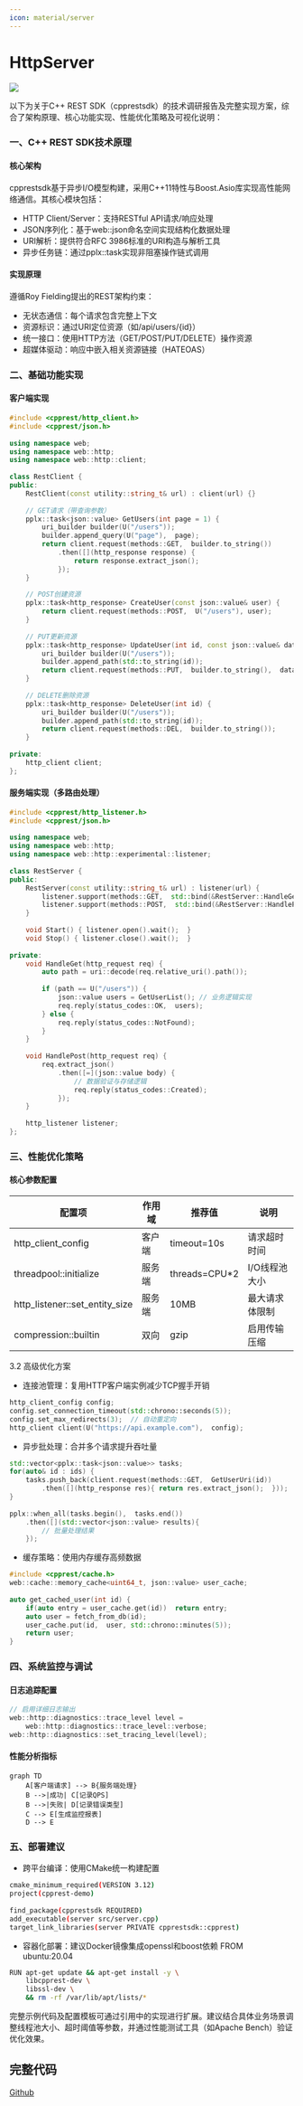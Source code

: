```yaml
---
icon: material/server
---
```


# HttpServer

![](img/cpprestsdk.png)

以下为关于C++ REST SDK（cpprestsdk）的技术调研报告及完整实现方案，综合了架构原理、核心功能实现、性能优化策略及可视化说明：

### 一、C++ REST SDK技术原理
#### 核心架构
cpprestsdk基于异步I/O模型构建，采用C++11特性与Boost.Asio库实现高性能网络通信。其核心模块包括：

* HTTP Client/Server：支持RESTful API请求/响应处理
* JSON序列化：基于web::json命名空间实现结构化数据处理
* URI解析：提供符合RFC 3986标准的URI构造与解析工具
* 异步任务链：通过pplx::task实现非阻塞操作链式调用

#### 实现原理
遵循Roy Fielding提出的REST架构约束：

* 无状态通信：每个请求包含完整上下文
* 资源标识：通过URI定位资源（如/api/users/{id}）
* 统一接口：使用HTTP方法（GET/POST/PUT/DELETE）操作资源
* 超媒体驱动：响应中嵌入相关资源链接（HATEOAS）
### 二、基础功能实现
#### 客户端实现
~~~cpp
#include <cpprest/http_client.h>
#include <cpprest/json.h>
 
using namespace web;
using namespace web::http;
using namespace web::http::client;
 
class RestClient {
public:
    RestClient(const utility::string_t& url) : client(url) {}
 
    // GET请求（带查询参数）
    pplx::task<json::value> GetUsers(int page = 1) {
        uri_builder builder(U("/users"));
        builder.append_query(U("page"),  page);
        return client.request(methods::GET,  builder.to_string()) 
            .then([](http_response response) {
                return response.extract_json(); 
            });
    }
 
    // POST创建资源 
    pplx::task<http_response> CreateUser(const json::value& user) {
        return client.request(methods::POST,  U("/users"), user);
    }
 
    // PUT更新资源 
    pplx::task<http_response> UpdateUser(int id, const json::value& data) {
        uri_builder builder(U("/users"));
        builder.append_path(std::to_string(id)); 
        return client.request(methods::PUT,  builder.to_string(),  data);
    }
 
    // DELETE删除资源 
    pplx::task<http_response> DeleteUser(int id) {
        uri_builder builder(U("/users"));
        builder.append_path(std::to_string(id)); 
        return client.request(methods::DEL,  builder.to_string()); 
    }
 
private:
    http_client client;
};
~~~
#### 服务端实现（多路由处理）
~~~cpp
#include <cpprest/http_listener.h>
#include <cpprest/json.h>
 
using namespace web;
using namespace web::http;
using namespace web::http::experimental::listener;
 
class RestServer {
public:
    RestServer(const utility::string_t& url) : listener(url) {
        listener.support(methods::GET,  std::bind(&RestServer::HandleGet, this, std::placeholders::_1));
        listener.support(methods::POST,  std::bind(&RestServer::HandlePost, this, std::placeholders::_1));
    }
 
    void Start() { listener.open().wait();  }
    void Stop() { listener.close().wait();  }
 
private:
    void HandleGet(http_request req) {
        auto path = uri::decode(req.relative_uri().path()); 
        
        if (path == U("/users")) {
            json::value users = GetUserList(); // 业务逻辑实现 
            req.reply(status_codes::OK,  users);
        } else {
            req.reply(status_codes::NotFound); 
        }
    }
 
    void HandlePost(http_request req) {
        req.extract_json() 
            .then([=](json::value body) {
                // 数据验证与存储逻辑 
                req.reply(status_codes::Created); 
            });
    }
 
    http_listener listener;
};
~~~
### 三、性能优化策略
#### 核心参数配置
|配置项|	作用域|	推荐值|	说明|
|-|-|-|-|
|http_client_config	|客户端	|timeout=10s	|请求超时时间|
|threadpool::initialize	|服务端	|threads=CPU*2	|I/O线程池大小|
|http_listener::set_entity_size	|服务端	|10MB	|最大请求体限制|
|compression::builtin	|双向|	gzip	|启用传输压缩|

3.2 高级优化方案
* 连接池管理：复用HTTP客户端实例减少TCP握手开销
~~~cpp
http_client_config config;
config.set_connection_timeout(std::chrono::seconds(5)); 
config.set_max_redirects(3);  // 自动重定向 
http_client client(U("https://api.example.com"),  config);
~~~
* 异步批处理：合并多个请求提升吞吐量
~~~cpp
std::vector<pplx::task<json::value>> tasks;
for(auto& id : ids) {
    tasks.push_back(client.request(methods::GET,  GetUserUri(id))
        .then([](http_response res){ return res.extract_json();  }));
}
 
pplx::when_all(tasks.begin(),  tasks.end()) 
    .then([](std::vector<json::value> results){
        // 批量处理结果 
    });
~~~
* 缓存策略：使用内存缓存高频数据
~~~cpp
#include <cpprest/cache.h>
web::cache::memory_cache<uint64_t, json::value> user_cache;
 
auto get_cached_user(int id) {
    if(auto entry = user_cache.get(id))  return entry;
    auto user = fetch_from_db(id);
    user_cache.put(id,  user, std::chrono::minutes(5));
    return user;
}
~~~
### 四、系统监控与调试
#### 日志追踪配置
~~~cpp
// 启用详细日志输出 
web::http::diagnostics::trace_level level = 
    web::http::diagnostics::trace_level::verbose;
web::http::diagnostics::set_tracing_level(level);
~~~
#### 性能分析指标
~~~mermaid
graph TD 
    A[客户端请求] --> B{服务端处理}
    B -->|成功| C[记录QPS]
    B -->|失败| D[记录错误类型]
    C --> E[生成监控报表]
    D --> E 
~~~
### 五、部署建议
* 跨平台编译：使用CMake统一构建配置
~~~bash
cmake_minimum_required(VERSION 3.12)
project(cpprest-demo)
 
find_package(cpprestsdk REQUIRED)
add_executable(server src/server.cpp) 
target_link_libraries(server PRIVATE cpprestsdk::cpprest)
~~~
* 容器化部署：建议Docker镜像集成openssl和boost依赖
FROM ubuntu:20.04 
~~~bash
RUN apt-get update && apt-get install -y \
    libcpprest-dev \
    libssl-dev \
    && rm -rf /var/lib/apt/lists/*
~~~
完整示例代码及配置模板可通过引用中的实现进行扩展。建议结合具体业务场景调整线程池大小、超时阈值等参数，并通过性能测试工具（如Apache Bench）验证优化效果。


## 完整代码
[Github](https://github.com/zhengtianzuo/zhengtianzuo.github.io/tree/master/code/017-HttpServer)
